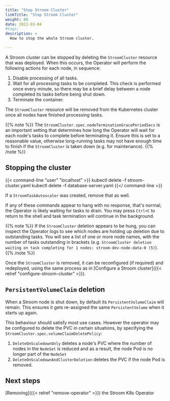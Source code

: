 ```yaml
---
title: "Stop Stroom Cluster"
linkTitle: "Stop Stroom Cluster"
weight: 80
date: 2022-03-04
#tags: 
description: >
  How to stop the whole Stroom cluster.

---
```


A Stroom cluster can be stopped by deleting the `StroomCluster` resource that was deployed.
When this occurs, the Operator will perform the following actions for each node, in sequence:

1. Disable processing of all tasks.
1. Wait for all processing tasks to be completed.
   This check is performed once every minute, so there may be a brief delay between a node completed its tasks before being shut down.
1. Terminate the container.

The `StroomCluster` resource will be removed from the Kubernetes cluster once all nodes have finished processing tasks.

{{% note %}}
The `StroomCluster.spec.nodeTerminationGracePeriodSecs` is an important setting that determines how long the Operator will wait for each node's tasks to complete before terminating it.
Ensure this is set to a reasonable value, otherwise long-running tasks may not have enough time to finish if the `StroomCluster` is taken down (e.g. for maintenance).
{{% /note %}}


## Stopping the cluster

{{< command-line "user" "localhost" >}}
kubectl delete -f stroom-cluster.yaml
kubectl delete -f database-server.yaml
{{</ command-line >}}

If a `StroomTaskAutoscaler` was created, remove that as well.

If any of these commands appear to hang with no response, that's normal; the Operator is likely waiting for tasks to drain.
You may press `Ctrl+C` to return to the shell and task termination will continue in the background.

{{% note %}}
If the `StroomCluster` deletion appears to be hung, you can inspect the Operator logs to see which nodes are holding up deletion due to outstanding tasks.
You will see a list of one or more node names, with the number of tasks outstanding in brackets (e.g. `StroomCluster deletion waiting on task completing for 1 nodes: stroom-dev-node-data-0 (5)`).
{{% /note %}}

Once the `StroomCluster` is removed, it can be reconfigured (if required) and redeployed, using the same process as in [Configure a Stroom cluster]({{< relref "configure-stroom-cluster" >}}).


## `PersistentVolumeClaim` deletion

When a Stroom node is shut down, by default its `PersistentVolumeClaim` will remain.
This ensures it gets re-assigned the same `PersistentVolume` when it starts up again.

This behaviour should satisfy most use cases.
However the operator may be configured to delete the PVC in certain situations, by specifying the `StroomCluster.spec.volumeClaimDeletePolicy`:

1. `DeleteOnScaledownOnly` deletes a node's PVC where the number of nodes in the `NodeSet` is reduced and as a result, the node Pod is no longer part of the `NodeSet`
1. `DeleteOnScaledownAndClusterDeletion` deletes the PVC if the node Pod is removed.


## Next steps

[Removing]({{< relref "remove-operator" >}}) the Stroom K8s Operator

